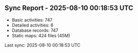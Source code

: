 ## Sync Report - 2025-08-10 00:18:53 UTC

- Basic activities: 747
- Detailed activities: 6
- Database records: 747
- Static maps: 424 files (45M)

Last sync: 2025-08-10 00:18:53 UTC
